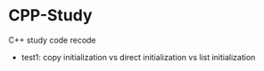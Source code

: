# CPP-Study
C++ study code recode
- test1: copy initialization vs direct initialization vs list initialization
